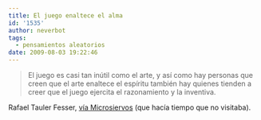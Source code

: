 ```yaml
---
title: El juego enaltece el alma
id: '1535'
author: neverbot
tags:
  - pensamientos aleatorios
date: 2009-08-03 19:22:46
---
```


> El juego es casi tan inútil como el arte, y así como hay personas que creen que el arte enaltece el espíritu también hay quienes tienden a creer que el juego ejercita el razonamiento y la inventiva.

Rafael Tauler Fesser, [vía Microsiervos](http://www.microsiervos.com/archivo/frases-citas/jugando-cacumen.html) (que hacía tiempo que no visitaba).